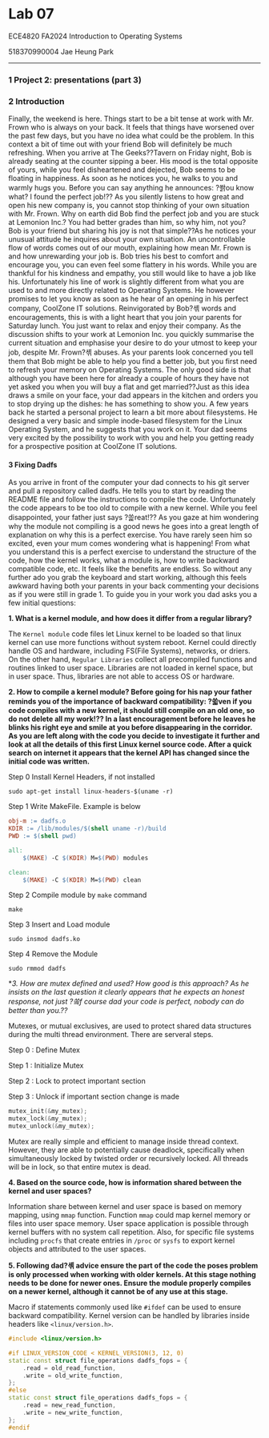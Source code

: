 ﻿# Lab 07

ECE4820 FA2024 Introduction to Operating Systems

518370990004 Jae Heung Park

---

### 1 Project 2: presentations (part 3)

### 2 Introduction

Finally, the weekend is here. Things start to be a bit tense at work with Mr. Frown who is always on
your back. It feels that things have worsened over the past few days, but you have no idea what could
be the problem. In this context a bit of time out with your friend Bob will definitely be much refreshing.
When you arrive at The Geeks??Tavern on Friday night, Bob is already seating at the counter sipping a
beer. His mood is the total opposite of yours, while you feel disheartened and dejected, Bob seems to be
floating in happiness. As soon as he notices you, he walks to you and warmly hugs you. Before you can
say anything he announces: ?쏽ou know what? I found the perfect job!?? As you silently listens to how
great and open his new company is, you cannot stop thinking of your own situation with Mr. Frown.
Why on earth did Bob find the perfect job and you are stuck at Lemonion Inc.? You had better grades
than him, so why him, not you?
Bob is your friend but sharing his joy is not that simple??As he notices your unusual attitude he inquires
about your own situation. An uncontrollable flow of words comes out of our mouth, explaining how mean
Mr. Frown is and how unrewarding your job is. Bob tries his best to comfort and encourage you, you
can even feel some flattery in his words. While you are thankful for his kindness and empathy, you still
would like to have a job like his. Unfortunately his line of work is slightly different from what you are
used to and more directly related to Operating Systems. He however promises to let you know as soon
as he hear of an opening in his perfect company, CoolZone IT solutions.
Reinvigorated by Bob?셲 words and encouragements, this is with a light heart that you join your parents
for Saturday lunch. You just want to relax and enjoy their company. As the discussion shifts to your
work at Lemonion Inc. you quickly summarise the current situation and emphasise your desire to do your
utmost to keep your job, despite Mr. Frown?셲 abuses. As your parents look concerned you tell them that
Bob might be able to help you find a better job, but you first need to refresh your memory on Operating
Systems.
The only good side is that although you have been here for already a couple of hours they have not yet
asked you when you will buy a flat and get married??Just as this idea draws a smile on your face, your
dad appears in the kitchen and orders you to stop drying up the dishes: he has something to show you.
A few years back he started a personal project to learn a bit more about filesystems. He designed a very
basic and simple inode-based filesystem for the Linux Operating System, and he suggests that you work
on it. Your dad seems very excited by the possibility to work with you and help you getting ready for a
prospective position at CoolZone IT solutions.

#### 3 Fixing Dadfs

As you arrive in front of the computer your dad connects to his git server and pull a repository called
dadfs. He tells you to start by reading the README file and follow the instructions to compile the code.
Unfortunately the code appears to be too old to compile with a new kernel. While you feel disappointed,
your father just says ?쏥reat!?? As you gaze at him wondering why the module not compiling is a good
news he goes into a great length of explanation on why this is a perfect exercise. You have rarely seen
him so excited, even your mum comes wondering what is happening!
From what you understand this is a perfect exercise to understand the structure of the code, how the
kernel works, what a module is, how to write backward compatible code, etc. It feels like the benefits
are endless. So without any further ado you grab the keyboard and start working, although this feels
awkward having both your parents in your back commenting your decisions as if you were still in grade 1.
To guide you in your work you dad asks you a few initial questions:

**1. What is a kernel module, and how does it differ from a regular library?**

The `Kernel module` code files let Linux kernel to be loaded so that linux kernel can use more functions without system reboot.
Kernel could directly handle OS and hardware, including FS(File Systems), networks, or driers.
On the other hand, `Regular Libraries` collect all precompiled functions and routines linked to user space.
Libraries are not loaded in kernel space, but in user space.
Thus, libraries are not able to access OS or hardware.

**2. How to compile a kernel module?
Before going for his nap your father reminds you of the importance of backward compatibility: ?쏣ven if
you code compiles with a new kernel, it should still compile on an old one, so do not delete all my work!??
In a last encouragement before he leaves he blinks his right eye and smile at you before disappearing in
the corridor.
As you are left along with the code you decide to investigate it further and look at all the details of
this first Linux kernel source code. After a quick search on internet it appears that the kernel API has
changed since the initial code was written.**

Step 0 Install Kernel Headers, if not installed

```shell
sudo apt-get install linux-headers-$(uname -r)
```

Step 1 Write MakeFile. Example is below

```makefile
obj-m := dadfs.o
KDIR := /lib/modules/$(shell uname -r)/build
PWD := $(shell pwd)

all:
    $(MAKE) -C $(KDIR) M=$(PWD) modules

clean:
    $(MAKE) -C $(KDIR) M=$(PWD) clean
```

Step 2 Compile module by `make` command

```shell
make
```

Step 3 Insert and Load module

```shell
sudo insmod dadfs.ko
```

Step 4 Remove the Module

```shell
sudo rmmod dadfs
```

**3. How are mutex defined and used? How good is this approach? As he insists on the last question it
clearly appears that he expects an honest response, not just ?쏰f course dad your code is perfect,
nobody can do better than you.??*

Mutexes, or mutual exclusives, are used to protect shared data structures during the multi thread environment.
There are serveral steps.

Step 0 : Define Mutex

Step 1 : Initialize Mutex

Step 2 : Lock to protect important section

Step 3 : Unlock if important section change is made

```c
mutex_init(&my_mutex);
mutex_lock(&my_mutex);
mutex_unlock(&my_mutex);
```

Mutex are really simple and efficient to manage inside thread context.
However, they are able to potentially cause deadlock, specifically when simultaneously locked
by twisted order or recursively locked. All threads will be in lock, so that entire mutex is dead.

**4. Based on the source code, how is information shared between the kernel and user spaces?**

Information share between kernel and user space is based on memory mapping, using `mmap` function.
Function `mmap` could map kernel memory or files into user space memory.
User space application is possible through kernel buffers with no system call repetition.
Also, for specific file systems including `procfs` that create entries in `/proc`
or `sysfs` to export kernel objects and attributed to the user spaces.

**5. Following dad?셲 advice ensure the part of the code the poses problem is only processed when working
with older kernels. At this stage nothing needs to be done for newer ones. Ensure the module
properly compiles on a newer kernel, although it cannot be of any use at this stage.**

Macro if statements commonly used like `#ifdef` can be used to ensure backward compatibility.
Kernel version can be handled by libraries inside headers like `<linux/version.h>`.

```c++
#include <linux/version.h>

#if LINUX_VERSION_CODE < KERNEL_VERSION(3, 12, 0)
static const struct file_operations dadfs_fops = {
    .read = old_read_function,
    .write = old_write_function,
};
#else
static const struct file_operations dadfs_fops = {
    .read = new_read_function,
    .write = new_write_function,
};
#endif
```
